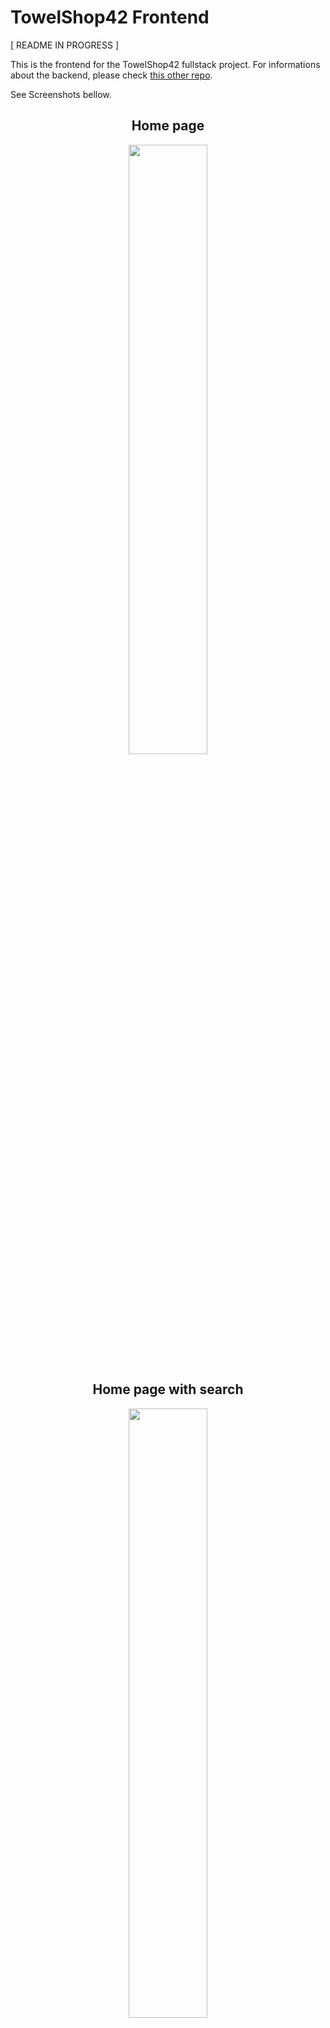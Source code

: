 # TowelShop42 Frontend

[ README IN PROGRESS ]

This is the frontend for the TowelShop42 fullstack project.
For informations about the backend, please check [this other repo](https://github.com/MarinaFroes/towelshop-service).

See Screenshots bellow.

<h2 align="center">Home page</h2>

<p align="center"><img src="./screenshots/HOME.png" alt="" title="home-page" width="50%"></p>

<h2 align="center">Home page with search</h2>

<p align="center"><img src="./screenshots/SEARCH.png" alt="" title="home-page" width="50%"></p>

<h2 align="center">Our History Page</h2>

<p align="center"><img src="./screenshots/OUR_HISTORY.png" alt="" title="home-page" width="50%"></p>

<h2 align="center">Login Page</h2>

<p align="center"><img src="./screenshots/LOGIN.png" alt="" title="home-page" width="50%"></p>

<h2 align="center">Account Page Admin</h2>

<p align="center"><img src="./screenshots/ACCOUNT_ADMIN.png" alt="" title="home-page" width="50%"></p>

<h2 align="center">Account Page User</h2>

<p align="center"><img src="./screenshots/ACCOUNT_USER.png" alt="" title="home-page" width="50%"></p>

<h2 align="center">User Edit Page</h2>

<p align="center"><img src="./screenshots/USER_EDIT.png" alt="" title="home-page" width="50%"></p>

<h2 align="center">Product Page</h2>

<p align="center"><img src="./screenshots/PRODUCT.png" alt="" title="home-page" width="50%"></p>

<h2 align="center">Manage Products Page</h2>

<p align="center"><img src="./screenshots/MANAGE_PRODUCT.png" alt="" title="home-page" width="50%"></p>

<h2 align="center">Edit Product Page</h2>

<p align="center"><img src="./screenshots/EDIT_PRODUCT.png" alt="" title="home-page" width="50%"></p>

<h2 align="center">Cart Page</h2>

<p align="center"><img src="./screenshots/CART.png" alt="" title="home-page" width="50%"></p>

<h2 align="center">Not Found Page</h2>

<p align="center"><img src="./screenshots/NOT_FOUND.png" alt="" title="home-page" width="50%"></p>
